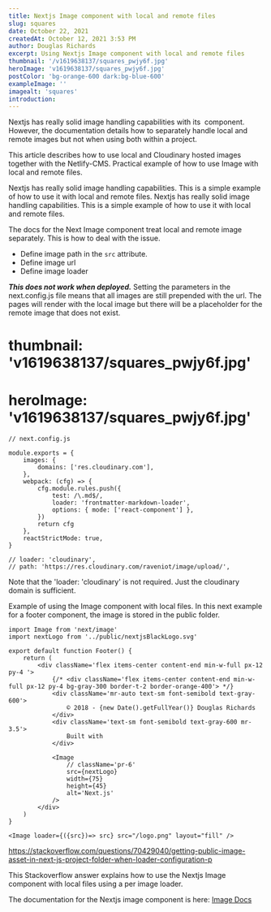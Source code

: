```yaml
---
title: Nextjs Image component with local and remote files
slug: squares
date: October 22, 2021
createdAt: October 12, 2021 3:53 PM
author: Douglas Richards
excerpt: Using Nextjs Image component with local and remote files
thumbnail: '/v1619638137/squares_pwjy6f.jpg'
heroImage: 'v1619638137/squares_pwjy6f.jpg'
postColor: 'bg-orange-600 dark:bg-blue-600'
exampleImage: ''
imagealt: 'squares'
introduction:
---
```


Nextjs has really solid image handling capabilities with its <Image> component. However, the documentation details how to separately handle local and remote images but not when using both within a project.

This article describes how to use local and Cloudinary hosted images together with the Netlify-CMS. Practical example of how to use Image with local and remote files.

Nextjs has really solid image handling capabilities. This is a simple example of how to use it with local and remote files. Nextjs has really solid image handling capabilities. This is a simple example of how to use it with local and remote files.

The docs for the Next Image component treat local and remote image separately. This is how to deal with the issue.

- Define image path in the `src` attribute.
- Define image url
- Define image loader

**_This does not work when deployed._**
Setting the parameters in the next.config.js file means that all images are still prepended with the url. The pages will render with the local image but there will be a placeholder for the remote image that does not exist.

# thumbnail: 'v1619638137/squares_pwjy6f.jpg'

# heroImage: 'v1619638137/squares_pwjy6f.jpg'

```
// next.config.js

module.exports = {
	images: {
		domains: ['res.cloudinary.com'],
	},
	webpack: (cfg) => {
		cfg.module.rules.push({
			test: /\.md$/,
			loader: 'frontmatter-markdown-loader',
			options: { mode: ['react-component'] },
		})
		return cfg
	},
	reactStrictMode: true,
}

// loader: 'cloudinary',
// path: 'https://res.cloudinary.com/raveniot/image/upload/',
```

Note that the 'loader: 'cloudinary' is not required. Just the cloudinary domain is sufficient.

Example of using the Image component with local files. In this next example for a footer component, the image is stored in the public folder.

```
import Image from 'next/image'
import nextLogo from '../public/nextjsBlackLogo.svg'

export default function Footer() {
	return (
		<div className='flex items-center content-end min-w-full px-12 py-4 '>
			{/* <div className='flex items-center content-end min-w-full px-12 py-4 bg-gray-300 border-t-2 border-orange-400'> */}
			<div className='mr-auto text-sm font-semibold text-gray-600'>
				© 2018 - {new Date().getFullYear()} Douglas Richards
			</div>
			<div className='text-sm font-semibold text-gray-600 mr-3.5'>
				Built with
			</div>

			<Image
				// className='pr-6'
				src={nextLogo}
				width={75}
				height={45}
				alt='Next.js'
			/>
		</div>
	)
}
```

```
<Image loader={({src})=> src} src="/logo.png" layout="fill" />
```

https://stackoverflow.com/questions/70429040/getting-public-image-asset-in-next-js-project-folder-when-loader-configuration-p

This Stackoverflow answer explains how to use the Nextjs Image component with local files using a per image loader.

The documentation for the Nextjs image component is here: [Image Docs](https://nextjs.org/docs/advanced-features/custom-server-side-rendering#image-component)
